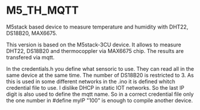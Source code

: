 # M5_TH_MQTT
M5stack based device to measure temperature and humidity with DHT22, DS18B20, MAX6675.

This version is based on the M5stack-3CU device.
It allows to measure DHT22, DS18B20 and thermocoppler via MAX6675 chip.
The results are transfered via mqtt.

In the credentials.h  you define what sensoric to use. They can read all in the same device at the same time. The number of DS18B20 is restricted to 3.
As this is used in some different networks in the .ino it is defined whitch credential file to use.
I dislike DHCP in static IOT networks. So the last IP digit is also used to define the mqtt name.
So in a correct credential file only the one number in   #define myIP "100"   is enough to compile another device.
